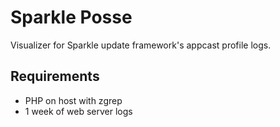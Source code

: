 # Sparkle Posse

Visualizer for Sparkle update framework's appcast profile logs.

## Requirements

- PHP on host with zgrep
- 1 week of web server logs
